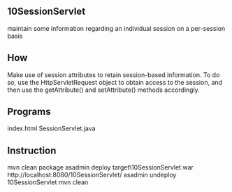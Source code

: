 10SessionServlet
----------------
maintain some information regarding an individual session on a per-session basis

How
---

Make use of session attributes to retain session-based information. To do so, use the HttpServletRequest object to obtain
access to the session, and then use the getAttribute() and setAttribute() methods accordingly.

Programs
--------

index.html
SessionServlet.java

Instruction
-----------
mvn clean package
asadmin deploy target\10SessionServlet.war
http://localhost:8080/10SessionServlet/
asadmin undeploy 10SessionServlet
mvn clean

